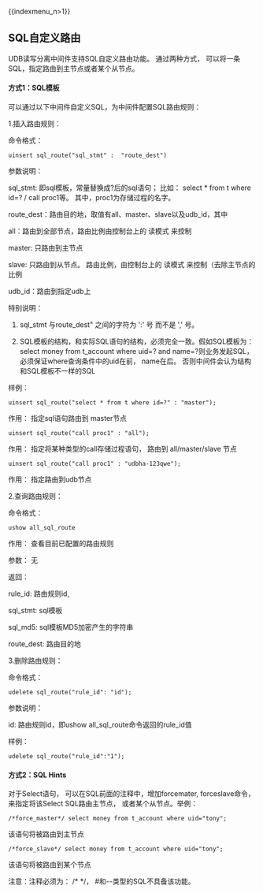 {{indexmenu_n>1}}

## SQL自定义路由

UDB读写分离中间件支持SQL自定义路由功能。 通过两种方式， 可以将一条SQL，指定路由到主节点或者某个从节点。

#### 方式1：SQL模板

可以通过以下中间件自定义SQL，为中间件配置SQL路由规则：

1.插入路由规则：

命令格式：
```
uinsert sql_route("sql_stmt" :  "route_dest")
```
参数说明：

sql_stmt: 即sql模板，常量替换成?后的sql语句； 比如： select * from t where id=?  / call proc1等。 其中，proc1为存储过程的名字。

route\_dest：路由目的地，取值有all、master、slave以及udb\_id，其中

  all：路由到全部节点，路由比例由控制台上的 读模式 来控制

  master: 只路由到主节点
    
  slave: 只路由到从节点。 路由比例，由控制台上的 读模式 来控制（去除主节点的比例

  udb_id：路由到指定udb上

特别说明： 

1) sql\_stmt 与route\_dest" 之间的字符为 ':' 号 而不是 ',' 号。

2) SQL模板的结构，和实际SQL语句的结构，必须完全一致。假如SQL模板为：select money from t_account where uid=? and name=?则业务发起SQL， 必须保证where查询条件中的uid在前， name在后。 否则中间件会认为结构和SQL模板不一样的SQL

样例：
```
uinsert sql_route("select * from t where id=?" : "master");  
```
作用：  指定sql语句路由到 master节点  
```
uinsert sql_route("call proc1" : "all"); 
```
作用：  指定将某种类型的call存储过程语句， 路由到 all/master/slave 节点  
```
uinsert sql_route("call proc1" : "udbha-123qwe"); 
```
作用： 指定路由到udb节点

2.查询路由规则：

命令格式：
```
ushow all_sql_route
```
作用： 查看目前已配置的路由规则

参数： 无

返回：

rule_id:  路由规则id,

sql_stmt: sql模板

sql_md5: sql模板MD5加密产生的字符串

route_dest: 路由目的地

3.删除路由规则：

命令格式：
```
udelete sql_route("rule_id": "id");
```
参数说明：

id:  路由规则id，即ushow all\_sql\_route命令返回的rule_id值

样例：
```
udelete sql_route("rule_id":"1");
```

#### 方式2：SQL Hints

对于Select语句， 可以在SQL前面的注释中，增加forcemater, forceslave命令， 来指定将该Select SQL路由主节点， 或者某个从节点。举例：
```
/*force_master*/ select money from t_account where uid="tony";
```
该语句将被路由到主节点
```
/*force_slave*/ select money from t_account where uid="tony";
```
该语句将被路由到某个节点

注意：注释必须为： /\* \*/， #和\-\-类型的SQL不具备该功能。
